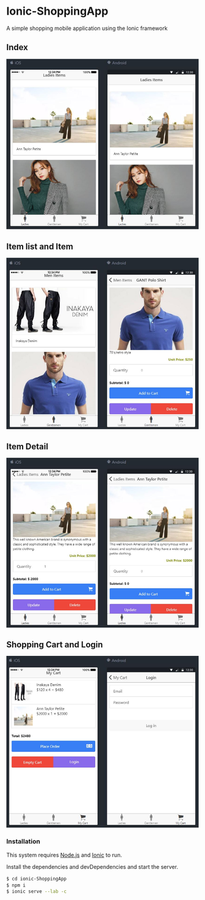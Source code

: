 # Ionic-ShoppingApp
A simple shopping mobile application using the Ionic framework

## Index
![alt text](https://github.com/HK-KYL/ionic-ShoppingApp/blob/master/readme-img/index.JPG?raw=true)

## Item list and Item
![alt text](https://github.com/HK-KYL/ionic-ShoppingApp/blob/master/readme-img/item_list_and_item_page.JPG?raw=true)

## Item Detail
![alt text](https://github.com/HK-KYL/ionic-ShoppingApp/blob/master/readme-img/item_detail.JPG?raw=true)

## Shopping Cart and Login
![alt text](https://github.com/HK-KYL/ionic-ShoppingApp/blob/master/readme-img/shopping_cart_and_login_page.JPG?raw=true)


### Installation

This system requires [Node.js](https://nodejs.org/) and [Ionic](https://ionicframework.com) to run.

Install the dependencies and devDependencies and start the server.

```sh
$ cd ionic-ShoppingApp
$ npm i
$ ionic serve --lab -c
```